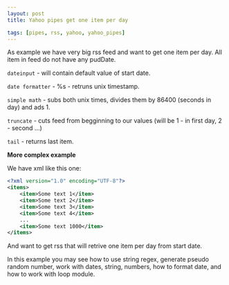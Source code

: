 ```yaml
---
layout: post
title: Yahoo pipes get one item per day

tags: [pipes, rss, yahoo, yahoo_pipes]
---
```


As example we have very big rss feed and want to get one item per day. All item in feed do not have any pudDate.

<amp-img src="/images/wp/117.png" alt="screenshot" width="905" height="650"></amp-img>

`dateinput` - will contain default value of start date.

`date formatter` - %s - retruns unix timestamp.

`simple math` - subs both unix times, divides them by 86400 (seconds in day) and ads 1.

`truncate` - cuts feed from begginning to our values (will be 1 - in first day, 2 - second ...)

`tail` - returns last item.

**More complex example**

We have xml like this one:

```xml
<?xml version="1.0" encoding="UTF-8"?>
<items>
    <item>Some text 1</item>
    <item>Some text 2</item>
    <item>Some text 3</item>
    <item>Some text 4</item>
    ...
    <item>Some text 1000</item>
</items>
```

And want to get rss that will retrive one item per day from start date.

<amp-img src="/images/wp/28.png" alt="screenshot" width="1662" height="1359"></amp-img>

In this example you may see how to use string regex, generate pseudo random number, work with dates, string, numbers, how to format date, and how to work with loop module.
